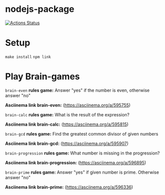 # nodejs-package
[![Actions Status](https://github.com/ArthurFloyd/frontend-project-44/workflows/hexlet-check/badge.svg)](https://github.com/ArthurFloyd/frontend-project-44/actions)

# Setup
`make install`
`npm link`

# Play Brain-games
`brain-even`
**rules game:**
Answer "yes" if the number is even, otherwise answer "no"

**Asciinema link brain-even:**
(https://asciinema.org/a/595755)

`brain-calc`
**rules game:**
What is the result of the expression?

**Asciinema link brain-calc:**
(https://asciinema.org/a/595815)

`brain-gcd`
**rules game:**
Find the greatest common divisor of given numbers

**Asciinema link brain-gcd:**
(https://asciinema.org/a/595907)

`brain-progression`
**rules game:**
What number is missing in the progression?

**Asciinema link brain-progression:**
(https://asciinema.org/a/596895)

`brain-prime`
**rules game:**
Answer "yes" if given number is prime. Otherwise answer "no"

**Asciinema link brain-prime:**
(https://asciinema.org/a/596336)
